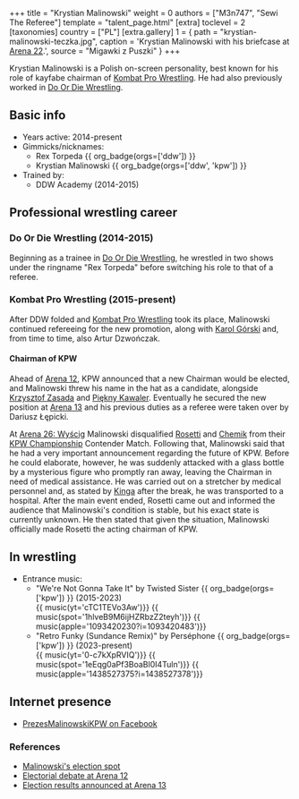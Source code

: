 +++
title = "Krystian Malinowski"
weight = 0
authors = ["M3n747", "Sewi The Referee"]
template = "talent_page.html"
[extra]
toclevel = 2
[taxonomies]
country = ["PL"]
[extra.gallery]
1 = { path = "krystian-malinowski-teczka.jpg", caption = 'Krystian Malinowski with his briefcase at [Arena 22](@/e/kpw/2023-05-19-kpw-arena-22.md).', source = "Migawki z Puszki" }
+++

Krystian Malinowski is a Polish on-screen personality, best known for his role of kayfabe chairman of [Kombat Pro Wrestling](@/o/kpw.md). He had also previously worked in [Do Or Die Wrestling](@/o/ddw.md).

## Basic info

* Years active: 2014-present
* Gimmicks/nicknames:
  - Rex Torpeda {{ org_badge(orgs=['ddw']) }}
  - Krystian Malinowski {{ org_badge(orgs=['ddw', 'kpw']) }}
* Trained by:
  - DDW Academy (2014-2015)

## Professional wrestling career

### Do Or Die Wrestling (2014-2015)

Beginning as a trainee in [Do Or Die Wrestling](@/o/ddw.md), he wrestled in two shows under the ringname "Rex Torpeda" before switching his role to that of a referee.

### Kombat Pro Wrestling (2015-present)

After DDW folded and [Kombat Pro Wrestling](@/o/kpw.md) took its place, Malinowski continued refereeing for the new promotion, along with [Karol Górski](@/w/iskra.md) and, from time to time, also Artur Dzwończak.

#### Chairman of KPW

Ahead of [Arena 12](@/e/kpw/2019-01-19-kpw-arena-12.md), KPW announced that a new Chairman would be elected, and Malinowski threw his name in the hat as a candidate, alongside [Krzysztof Zasada](@/w/krzysztof-zasada.md) and [Piękny Kawaler](@/w/piekny-kawaler.md).
Eventually he secured the new position at [Arena 13](@/e/kpw/2019-04-05-kpw-arena-13.md) and his previous duties as a referee were taken over by Dariusz Łępicki.

At [Arena 26: Wyścig](@/e/kpw/2024-11-15-kpw-arena-26.md) Malinowski disqualified [Rosetti](@/w/rosetti.md) and [Chemik](@/w/chemik.md) from their [KPW Championship](@/c/kpw-championship.md) Contender Match. Following that, Malinowski said that he had a very important announcement regarding the future of KPW. Before he could elaborate, however, he was suddenly attacked with a glass bottle by a mysterious figure who promptly ran away, leaving the Chairman in need of medical assistance. He was carried out on a stretcher by medical personnel and, as stated by [Kinga](@/w/kinga-miotke.md) after the break, he was transported to a hospital.
After the main event ended, Rosetti came out and informed the audience that Malinowski's condition is stable, but his exact state is currently unknown. He then stated that given the situation, Malinowski officially made Rosetti the acting chairman of KPW.

## In wrestling

* Entrance music:
  - "We're Not Gonna Take It" by Twisted Sister
    {{ org_badge(orgs=['kpw']) }} (2015-2023) <br>
    {{ music(yt='cTC1TEVo3Aw')}}
    {{ music(spot='1hlveB9M6ijHZRbzZ2teyh')}}
    {{ music(apple='1093420230?i=1093420483')}}
  - "Retro Funky (Sundance Remix)" by Perséphone
    {{ org_badge(orgs=['kpw']) }} (2023-present) <br>
    {{ music(yt='0-c7kXpRVIQ')}}
    {{ music(spot='1eEqg0aPf3BoaBl0I4Tuln')}}
    {{ music(apple='1438527375?i=1438527378')}}

## Internet presence

* [PrezesMalinowskiKPW on Facebook](https://www.facebook.com/PrezesMalinowskiKPW/)

### References

* [Malinowski's election spot](https://www.youtube.com/watch?v=gMZ7cTC5HLo)
* [Electorial debate at Arena 12](https://www.youtube.com/watch?v=X55YrndRQeo)
* [Election results announced at Arena 13](https://www.youtube.com/watch?v=VohxgOEblPE)
